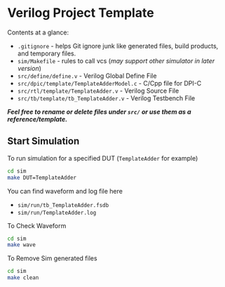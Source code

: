 <!--
 * @FilePath       : /HdlRepoTemplate/README.md
 * @Author         : ZhouZiheng ziheng.zhou.1999@qq.com
 * @CreateDate     : 23-10-27
 * @LastEditors    : ZhouZiheng ziheng.zhou.1999@qq.com
 * @LastEditTime   : 23-10-27
 * Version        :
 * @Description    : 
 *                  
 * 
 * Parameter       :
 *                  
 * 
 * IO Port         :
 *                  
 * 
 * Modification History
 *    Date   |   Author   |   Version   |   Change Description
 * ==============================================================================
 *  23-10-27 | zhouziheng |     1.0     | Original Version
 *                  
 * 
-->

Verilog Project Template
========================

Contents at a glance:
* `.gitignore` - helps Git ignore junk like generated files, build products, and temporary files.
* `sim/Makefile` - rules to call vcs (*may support other simulator in later version*)
* `src/define/define.v` - Verilog Global Define File
* `src/dpic/template/TemplateAdderModel.c` - C/Cpp file for DPI-C
* `src/rtl/template/TemplateAdder.v` - Verilog Source File
* `src/tb/template/tb_TemplateAdder.v` - Verilog Testbench File

***Feel free to rename or delete files under `src/` or use them as a reference/template.***

## Start Simulation
To run simulation for a specified DUT (`TemplateAdder` for example)
```bash
cd sim
make DUT=TemplateAdder
```
You can find waveform and log file here  
* `sim/run/tb_TemplateAdder.fsdb`  
* `sim/run/TemplateAdder.log`

To Check Waveform
```bash
cd sim
make wave
```

To Remove Sim generated files
```bash
cd sim
make clean
```
